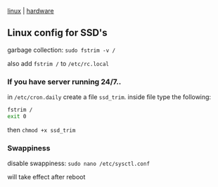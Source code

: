 [linux](index.md) | [hardware](../hardware.md)

## Linux config for SSD's

garbage collection: `sudo fstrim -v /`

also add `fstrim /` to `/etc/rc.local`

<!-- ### Mount files on boot
config file for mounting: `etc/fstab`
 -->
### If you have server running 24/7..
in `/etc/cron.daily` create a file `ssd_trim`. inside file type the following:

```bash
fstrim /
exit 0
```

then `chmod +x ssd_trim`

### Swappiness

disable swappiness: `sudo nano /etc/sysctl.conf`

will take effect after reboot


<!-- ---

See also -->
